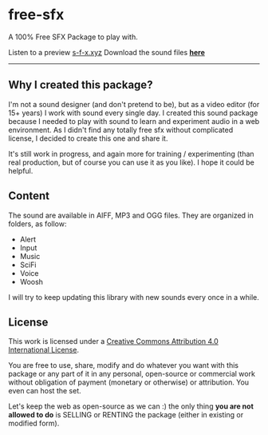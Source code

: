# free-sfx
A 100% Free SFX Package to play with.

Listen to a preview [s-f-x.xyz](http://s-f-x.xyz)
Download the sound files [**here**](https://studionora.ca/Download/s-f-x/Free%20SFX%20Package.zip)

---

Why I created this package?
---
I'm not a sound designer (and don't pretend to be), but as a video editor (for 15+ years) I work with sound every single day. I created this sound package because I needed to play with sound to learn and experiment audio in a web environment. As I didn't find any totally free sfx without complicated license, I decided to create this one and share it.

It's still work in progress, and again more for training / experimenting (than real production, but of course you can use it as you like). I hope it could be helpful.

Content
---
The sound are available in AIFF, MP3 and OGG files. They are organized in folders, as follow:

- Alert
- Input
- Music
- SciFi
- Voice
- Woosh

I will try to keep updating this library with new sounds every once in a while.

License
---
This work is licensed under a [Creative Commons Attribution 4.0 International License](http://creativecommons.org/licenses/by/4.0/).

You are free to use, share, modify and do whatever you want with this package or any part of it in any personal, open-source or commercial work without obligation of payment (monetary or otherwise) or attribution. You even can host the set.

Let's keep the web as open-source as we can :) the only thing **you are not allowed to do** is SELLING or RENTING the package (either in existing or modified form). 
